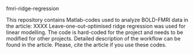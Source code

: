 fmri-ridge-regression

This repository contains Matlab-codes used to analyze BOLD-FMRI data in the article:
XXXX
Leave-one-out-optimised ridge regression was used for linear modelling. The code is hard-coded for the project and needs to be modified for other projects.
Detailed description of the workflow can be found in the article.
Please, cite the article if you use these codes.
